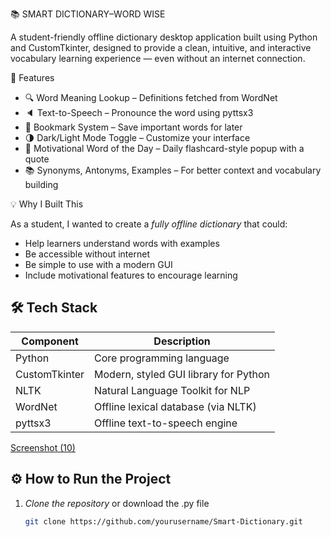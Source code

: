 📚 SMART DICTIONARY–WORD WISE

A student-friendly offline dictionary desktop application built using Python and CustomTkinter, designed to provide a clean, intuitive, and interactive vocabulary learning experience — even without an internet connection.


🚀 Features

- 🔍 Word Meaning Lookup – Definitions fetched from WordNet
- 🔈 Text-to-Speech – Pronounce the word using pyttsx3
- 🔖 Bookmark System – Save important words for later
- 🌗 Dark/Light Mode Toggle – Customize your interface
- 🌟 Motivational Word of the Day – Daily flashcard-style popup with a quote
- 📚 Synonyms, Antonyms, Examples – For better context and vocabulary building

💡 Why I Built This

As a student, I wanted to create a *fully offline dictionary* that could:
- Help learners understand words with examples
- Be accessible without internet
- Be simple to use with a modern GUI
- Include motivational features to encourage learning


## 🛠 Tech Stack

| Component         | Description                              |
|------------------ |------------------------------------------|
| Python            | Core programming language                |
| CustomTkinter     | Modern, styled GUI library for Python    |
| NLTK              | Natural Language Toolkit for NLP         |
| WordNet           | Offline lexical database (via NLTK)      |
| pyttsx3           | Offline text-to-speech engine            |


[Screenshot (10)](https://github.com/user-attachments/assets/5a811e4b-7d80-439a-99c9-a855829e0a9c)


## ⚙ How to Run the Project

1. *Clone the repository* or download the .py file
   ```bash
   git clone https://github.com/yourusername/Smart-Dictionary.git
